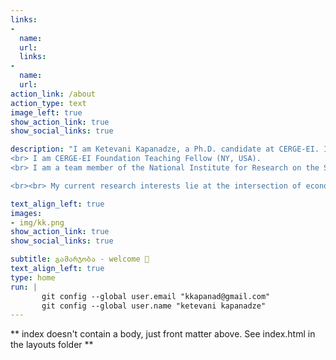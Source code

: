 ```yaml
---
links:
- 
  name: 
  url: 
  links:
- 
  name: 
  url: 
action_link: /about
action_type: text
image_left: true
show_action_link: true
show_social_links: true

description: "I am Ketevani Kapanadze, a Ph.D. candidate at CERGE-EI. I have recently joined the Faculty of Law, Economics Deparment of Charles University as an Assistant professor (non-tenure) - Postdoctoral researcher on the project of [EqualStrength](https://equalstrength.eu), led by Josef Montag.  
<br> I am CERGE-EI Foundation Teaching Fellow (NY, USA). 
<br> I am a team member of the National Institute for Research on the Socioeconomic Impacts of Disease and Systemic Risks (SYRI).

<br><br> My current research interests lie at the intersection of economic geography, urban & regional economics and European integration.  I enjoy working with large datasets and employ modern techniques to crawl data and create databases from open sources. I also work with remotely sensed images and use unconventional data sources for economic analysis - daytime & nighttime satellite images."

text_align_left: true
images:
- img/kk.png
show_action_link: true
show_social_links: true

subtitle: გამარჯობა - welcome 🤝 
text_align_left: true
type: home
run: |
       git config --global user.email "kkapanad@gmail.com"
       git config --global user.name "ketevani kapanadze"
---
```


** index doesn't contain a body, just front matter above.
See index.html in the layouts folder **
